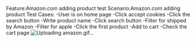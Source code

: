 Feature:Amazon.com adding product test
  Scenario:Amazon.com adding product
  Test Cases:
  -User is on home page
  -Click accept cookies
  -Click the search button
  -Write product name
  -Click search button
  -Filter for shipped by Amazon
  -Filter for apple
  -Click the first product
  -Add to cart
  -Check the cart page
  ![Uploading amazon.gif…]()


